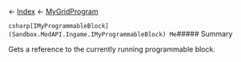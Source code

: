 ← [Index](Api-Index) ← [MyGridProgram](Sandbox.ModAPI.Ingame.MyGridProgram)

```csharp[IMyProgrammableBlock](Sandbox.ModAPI.Ingame.IMyProgrammableBlock) Me```##### Summary

Gets a reference to the currently running programmable block.

